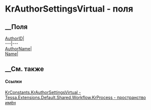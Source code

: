 # KrAuthorSettingsVirtual - поля
##  __Поля
[AuthorID](F_Tessa_Extensions_Default_Shared_Workflow_KrProcess_KrConstants_KrAuthorSettingsVirtual_AuthorID.htm)|  
---|---  
[AuthorName](F_Tessa_Extensions_Default_Shared_Workflow_KrProcess_KrConstants_KrAuthorSettingsVirtual_AuthorName.htm)|  
[Name](F_Tessa_Extensions_Default_Shared_Workflow_KrProcess_KrConstants_KrAuthorSettingsVirtual_Name.htm)|  
## __См. также
#### Ссылки
[KrConstants.KrAuthorSettingsVirtual -
](T_Tessa_Extensions_Default_Shared_Workflow_KrProcess_KrConstants_KrAuthorSettingsVirtual.htm)
[Tessa.Extensions.Default.Shared.Workflow.KrProcess - пространство
имён](N_Tessa_Extensions_Default_Shared_Workflow_KrProcess.htm)
